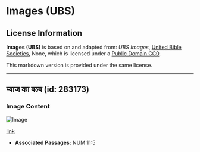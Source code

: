 # Images (UBS)

## License Information

**Images (UBS)** is based on and adapted from: _UBS Images_, [United Bible Societies](https://unitedbiblesocieties.org/), None, which is licensed under a [Public Domain CC0](https://creativecommons.org/public-domain/cc0/).

This markdown version is provided under the same license.



--------------------------------

## प्याज का बल्ब (id: 283173)

### Image Content

![Image](https://cdn.aquifer.bible/aquifer-content/resources/Media/WEB-0685_onion_bulb.jpg)

[link](https://cdn.aquifer.bible/aquifer-content/resources/Media/WEB-0685_onion_bulb.jpg)

* **Associated Passages:** NUM 11:5


